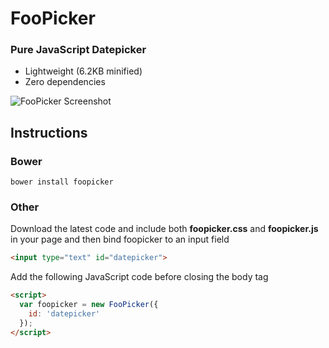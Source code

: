 # FooPicker

### Pure JavaScript Datepicker

* Lightweight (6.2KB minified)
* Zero dependencies

![FooPicker Screenshot](http://www.yogasaikrishna.com/wp-content/uploads/2015/11/foopicker_screenshot.png)

## Instructions

### Bower

```
bower install foopicker
```

### Other

Download the latest code and include both **foopicker.css** and **foopicker.js** in your page and then bind foopicker to an input field

```html
<input type="text" id="datepicker">
```

Add the following JavaScript code before closing the body tag

```html
<script>
  var foopicker = new FooPicker({
    id: 'datepicker'
  });
</script>
```

